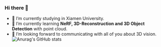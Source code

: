 ### Hi there 👋
- 🔭 I’m currently studying in Xiamen University.
- 🌱 I’m currently learning **NeRF, 3D-Reconstruction and 3D Object Detection** with point cloud.
- 👯 I’m looking forward to communicating with all of you about 3D vision.
![Anurag's GitHub stats](https://github-readme-stats.vercel.app/api?username=Harry710887048&show_icons=true&theme=radical)

<!--
**Harry710887048/Harry710887048** is a ✨ _special_ ✨ repository because its `README.md` (this file) appears on your GitHub profile.

Here are some ideas to get you started:

- 🔭 I’m currently studying on Xiamen University.
- 🌱 I’m currently learning NeRF, 3D-Reconstruction and 3D Object Detection with point cloud.
- 👯 I’m looking to collaborate on 3D vision.
- 🤔 I’m looking for learn with you!
-->
